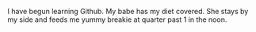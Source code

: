 I have begun learning Github. My babe has my diet covered. She stays by my side and feeds me yummy breakie at quarter past 1 in the noon.
